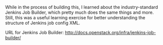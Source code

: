 While in the process of building this, I learned about the industry-standard Jenkins Job Builder, which pretty much does the same things and more. Still, this was a useful learning exercise for better understanding the structure of Jenkins job config XML.

URL for Jenkins Job Builder: http://docs.openstack.org/infra/jenkins-job-builder/
